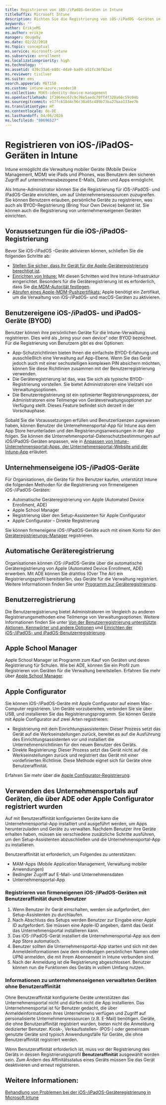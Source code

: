 ```yaml
---
title: Registrieren von iOS-/iPadOS-Geräten in Intune
titleSuffix: Microsoft Intune
description: Richten Sie die Registrierung von iOS-/iPadOS -Geräten in Microsoft Intune ein.
keywords: ''
author: ErikjeMS
ms.author: erikje
manager: dougeby
ms.date: 02/22/2018
ms.topic: conceptual
ms.service: microsoft-intune
ms.subservice: enrollment
ms.localizationpriority: high
ms.technology: ''
ms.assetid: 439c33a6-e80c-4da9-ba09-a51fc36f62ad
ms.reviewer: tisilver
ms.suite: ems
search.appverid: MET150
ms.custom: intune-azure;seodec18
ms.collection: M365-identity-device-management
ms.openlocfilehash: 1f3964ec67c9c78e5aedc70ff4f328a66c59c04b
ms.sourcegitcommit: e17fc618d4c56c38a65c489b73ba27baa133ee7b
ms.translationtype: HT
ms.contentlocale: de-DE
ms.lasthandoff: 04/06/2020
ms.locfileid: "80696527"
---
```

# <a name="enroll-iosipados-devices-in-intune"></a>Registrieren von iOS-/iPadOS-Geräten in Intune

Intune ermöglicht die Verwaltung mobiler Geräte (Mobile Device Management, MDM) wie iPads und iPhones, was Benutzern den sicheren Zugriff auf unternehmensbezogene E-Mails, Daten und Apps ermöglicht.

Als Intune-Administrator können Sie die Registrierung für iOS-/iPadOS- und iPadOS-Geräte einrichten, um auf Unternehmensressourcen zuzugreifen. Sie können Benutzern erlauben, persönliche Geräte zu registrieren, was auch als BYOD-Registrierung (Bring Your Own Device) bekannt ist. Sie können auch die Registrierung von unternehmenseigenen Geräten einrichten.

## <a name="prerequisites-for-iosipados-enrollment"></a>Voraussetzungen für die iOS-/iPadOS-Registrierung

Bevor Sie iOS-/iPadOS -Geräte aktivieren können, schließen Sie die folgenden Schritte ab:

- [Stellen Sie sicher, dass Ihr Gerät für die Apple-Geräteregistrierung berechtigt ist](https://support.apple.com/en-us/HT204142#eligibility).
- [Einrichten von Intune:](../fundamentals/setup-steps.md) Mit diesen Schritten wird Ihre Intune-Infrastruktur eingerichtet. Besonders für die Geräteregistrierung ist es erforderlich, dass Sie [die MDM-Autorität festlegen](../fundamentals/mdm-authority-set.md).
- [Abrufen eines Apple-MDM-Pushzertifikats:](apple-mdm-push-certificate-get.md) Apple benötigt ein Zertifikat, um die Verwaltung von iOS-/iPadOS- und macOS-Geräten zu aktivieren.

## <a name="user-owned-iosipados-and-ipados-devices-byod"></a>Benutzereigene iOS-/iPadOS- und iPadOS-Geräte (BYOD)

Benutzer können ihre persönlichen Geräte für die Intune-Verwaltung registrieren. Dies wird als „bring your own device“ oder BYOD bezeichnet. Für die Registrierung von Benutzern gibt es drei Optionen:
- App-Schutzrichtlinien bieten Ihnen die einfachste BYOD-Erfahrung und ausschließlich eine Verwaltung auf App-Ebene. Wenn Sie das Gerät jedoch auch mit einer sechsstelligen komplexen PIN absichern möchten, können Sie diese Richtlinien zusammen mit der Benutzerregistrierung verwenden.
- Die Geräteregistrierung ist das, was Sie sich als typische BYOD-Registrierung vorstellen. Sie bietet Administratoren eine Vielzahl von Verwaltungsoptionen.
- Die Benutzerregistrierung ist ein optimierter Registrierungsprozess, der Administratoren eine Teilmenge von Geräteverwaltungsoptionen zur Verfügung stellt. Dieses Feature befindet sich derzeit in der Vorschauphase. 

Sobald Sie die Voraussetzungen erfüllen und Benutzerlizenzen zugewiesen haben, können Benutzer die Unternehmensportal-App für Intune aus dem App Store herunterladen und den Registrierungsanweisungen in der App folgen. Sie können die Unternehmensportal-Datenschutzbestimmungen auf iOS/iPadOS-Geräten anpassen, wie in [Anpassen von Intune-Unternehmensportal-Apps, der Unternehmensportal-Website und der Intune-App](../apps/company-portal-app.md#configuration) erläutert.

## <a name="company-owned-iosipados-devices"></a>Unternehmenseigene iOS-/iPadOS-Geräte

Für Organisationen, die Geräte für Ihre Benutzer kaufen, unterstützt Intune die folgenden Methoden für die Registrierung von firmeneigenen iOS-/iPadOS-Geräten:

- Automatische Geräteregistrierung von Apple (Automated Device Enrollment, ADE)
- Apple School Manager
- Registrierung über den Setup-Assistenten für Apple Configurator
- Apple Configurator – Direkte Registrierung

Sie können firmeneigene iOS-/iPadOS-Geräte auch mit einem Konto für den [Geräteregistrierungs-Manager](device-enrollment-manager-enroll.md) registrieren.

## <a name="automated-device-enrollment"></a>Automatische Geräteregistrierung

Organisationen können iOS-/iPadOS-Geräte über die automatische Geräteregistrierung von Apple (Automated Device Enrollment, ADE) erwerben. Mit ADE können Sie drahtlos (Over The Air) ein Registrierungsprofil bereitstellen, das Geräte für die Verwaltung registriert. Weitere Informationen finden Sie unter [Programm zur Geräteregistrierung](device-enrollment-program-enroll-ios.md).

## <a name="user-enrollment"></a>Benutzerregistrierung
Die Benutzerregistrierung bietet Administratoren im Vergleich zu anderen Registrierungsmethoden eine Teilmenge von Verwaltungsoptionen. Weitere Informationen finden Sie unter [Von der Benutzerregistrierung unterstützte Aktionen, Kennwörter und andere Optionen](ios-user-enrollment-supported-actions.md) und [Einrichten der iOS-/iPadOS- und iPadOS-Benutzerregistrierung](ios-user-enrollment.md).

## <a name="apple-school-manager"></a>Apple School Manager

Apple School Manager ist Programm zum Kauf von Geräten und deren Registrierung für Schulen. Wie bei ADE, können Sie ein Profil zum Registrieren von Geräten für die Verwaltung bereitstellen. Erfahren Sie mehr über [Apple School Manager](apple-school-manager-set-up-ios.md).

## <a name="apple-configurator"></a>Apple Configurator

Sie können iOS-/iPadOS-Geräte mit Apple Configurator auf einem Mac-Computer registrieren. Um Geräte vorzubereiten, verbinden Sie sie über USB, und installieren Sie das Registrierungsprogramm. Sie können Geräte mit Apple Configurator auf zwei Arten registrieren:

- Registrierung mit dem Einrichtungsassistenten: Dieser Prozess setzt das Gerät auf die Werkseinstellungen zurück, bereitet es auf die Ausführung des Einrichtungsassistenten vor und installiert die Unternehmensrichtlinien für den neuen Benutzer des Geräts.
- Direkte Registrierung: Dieser Prozess setzt das Gerät nicht auf die Werkseinstellungen zurück und registriert das Gerät mit einer vordefinierten Richtlinie. Diese Methode eignet sich für Geräte ohne Benutzeraffinität.

Erfahren Sie mehr über die [Apple Configurator-Registrierung](apple-configurator-enroll-ios.md).

## <a name="use-the-company-portal-on-ade-enrolled-or-apple-configurator-enrolled-devices"></a>Verwenden des Unternehmensportals auf Geräten, die über ADE oder Apple Configurator registriert wurden

Auf mit Benutzeraffinität konfigurierten Geräte kann die Unternehmensportal-App installiert und ausgeführt werden, um Apps herunterzuladen und Geräte zu verwalten. Nachdem Benutzer ihre Geräte erhalten haben, müssen sie verschiedene zusätzliche Schritte ausführen, um den Setup-Assistenten abzuschließen und die Unternehmensportal-App zu installieren.

Benutzeraffinität ist erforderlich, um Folgendes zu unterstützen:

- MAM-Apps (Mobile Application Management, Verwaltung mobiler Anwendungen)
- Bedingter Zugriff auf E-Mail- und Unternehmensdaten
- Unternehmensportal-App

### <a name="how-users-enroll-corporate-owned-iosipados-devices-with-user-affinity"></a>Registrieren von firmeneigenen iOS-/iPadOS-Geräten mit Benutzeraffinität durch Benutzer

1. Wenn Benutzer ihr Gerät einschalten, werden sie aufgefordert, den Setup-Assistenten zu durchlaufen.
2. Nach Abschluss des Setups werden Benutzer zur Eingabe einer Apple ID aufgefordert. Sie müssen eine Apple-ID angeben, damit das Gerät das Unternehmensportal installieren kann.
3. Das iOS-/iPadOS-Gerät installiert die Unternehmensportal-App aus dem App Store automatisch.
4. Benutzer sollten die Unternehmensportal-App starten und sich mit den Anmeldeinformationen (wie dem eindeutigen persönlichen Namen oder UPN) anmelden, die mit ihrem Abonnement in Intune verbunden sind.
5. Nach der Anmeldung ist die Registrierung abgeschlossen. Benutzer können nun die Funktionen des Geräts in vollem Umfang nutzen.

### <a name="about-corporate-owned-managed-devices-with-no-user-affinity"></a>Informationen zu unternehmenseigenen verwalteten Geräten ohne Benutzeraffinität

Ohne Benutzeraffinität konfigurierte Geräte unterstützen das Unternehmensportal nicht und dürfen nicht die App installieren. Das Unternehmensportal ist für Benutzer gedacht, die über Anmeldeinformationen ihres Unternehmens verfügen und Zugriff auf personalisierte Unternehmensressourcen (z.B. E-Mail) benötigen. Geräte, die ohne Benutzeraffinität registriert wurden, bieten nicht die Anmeldung dedizierter Benutzer. Kiosk-, Verkaufsstellen- (POS-) oder gemeinsam genutzte Geräte sind typisch Anwendungsfälle für Geräte, die ohne Benutzeraffinität registriert werden.

Wenn Benutzeraffinität erforderlich ist, muss vor der Registrierung des Geräts in dessen Registrierungsprofil **Benutzeraffinität** ausgewählt worden sein. Zum Ändern des Affinitätsstatus eines Geräts müssen Sie das Gerät deaktivieren und erneut registrieren.

## <a name="see-also"></a>Weitere Informationen:

[Behandlung von Problemen bei der iOS-/iPadOS-Geräteregistrierung in Microsoft Intune](https://support.microsoft.com/help/4039809)
